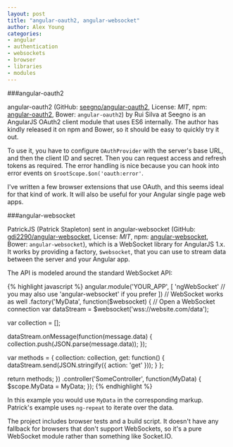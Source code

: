 ```yaml
---
layout: post
title: "angular-oauth2, angular-websocket"
author: Alex Young
categories:
- angular
- authentication
- websockets
- browser
- libraries
- modules
---
```


###angular-oauth2

angular-oauth2 (GitHub: [seegno/angular-oauth2](https://github.com/seegno/angular-oauth2), License: _MIT_, npm: [angular-oauth2](https://www.npmjs.com/package/angular-oauth2), Bower: `angular-oauth2`) by Rui Silva at Seegno is an AngularJS OAuth2 client module that uses ES6 internally.  The author has kindly released it on npm and Bower, so it should be easy to quickly try it out.

To use it, you have to configure `OAuthProvider` with the server's base URL, and then the client ID and secret.  Then you can request access and refresh tokens as required.  The error handling is nice because you can hook into error events on `$rootScope.$on('oauth:error'`.

I've written a few browser extensions that use OAuth, and this seems ideal for that kind of work.  It will also be useful for your Angular single page web apps.

###angular-websocket

PatrickJS (Patrick Stapleton) sent in angular-websocket (GitHub: [gdi2290/angular-websocket](https://github.com/gdi2290/angular-websocket), License: _MIT_, npm: [angular-websocket](https://www.npmjs.com/package/angular-websocket), Bower: `angular-websocket`), which is a WebSocket library for AngularJS 1.x.  It works by providing a factory, `$websocket`, that you can use to stream data between the server and your Angular app.

The API is modeled around the standard WebSocket API:

{% highlight javascript %}
angular.module('YOUR_APP', [
  'ngWebSocket' // you may also use 'angular-websocket' if you prefer
])
//                          WebSocket works as well
.factory('MyData', function($websocket) {
  // Open a WebSocket connection
  var dataStream = $websocket('wss://website.com/data');

  var collection = [];

  dataStream.onMessage(function(message.data) {
    collection.push(JSON.parse(message.data));
  });

  var methods = {
    collection: collection,
    get: function() {
      dataStream.send(JSON.stringify({ action: 'get' }));
    }
  };

  return methods;
})
.controller('SomeController', function(MyData) {
  $scope.MyData = MyData;
});
{% endhighlight %}

In this example you would use `MyData` in the corresponding markup.  Patrick's example uses `ng-repeat` to iterate over the data.

The project includes browser tests and a build script.  It doesn't have any fallback for browsers that don't support WebSockets, so it's a pure WebSocket module rather than something like Socket.IO.
